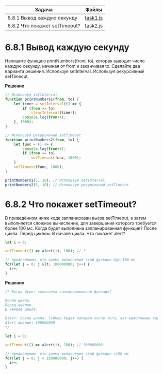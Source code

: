 | Задача | Файлы |
| --- | --- |
| 6.8.1 Вывод каждую секунду | [task1.js](task1.js) |
| 6.8.2 Что покажет setTimeout? | [task2.js](task2.js) |

# 6.8.1 Вывод каждую секунду
Напишите функцию printNumbers(from, to), которая выводит число каждую секунду, начиная от from и заканчивая to.
Сделайте два варианта решения.
Используя setInterval.
Используя рекурсивный setTimeout.

**Решение**
```javascript
// Используя setInterval.
function printNumbers1(from, to) {
	let timer = setInterval(() => {
		if (from >= to)
			clearInterval(timer);
		console.log(from++);
	}, 1000);
}

// Используя рекурсивный setTimeout
function printNumbers2(from, to) {
	let func = () => {
		console.log(from++);
		if (from <= to)
			setTimeout(func, 1000);
	}
	setTimeout(func, 1000);
}

printNumbers1(5, 10); // Используя setInterval.
printNumbers2(5, 10); // Используя рекурсивный setTimeout
```

# 6.8.2 Что покажет setTimeout?
В приведённом ниже коде запланирован вызов setTimeout, а затем выполняется сложное вычисление, для завершения которого требуется более 100 мс.
Когда будет выполнена запланированная функция?
После цикла.
Перед циклом.
В начале цикла.
Что покажет alert?
```javascript
let i = 0;

setTimeout(() => alert(i), 100); // ?

// предположим, что время выполнения этой функции &gt;100 мс
for(let j = 0; j &lt; 100000000; j++) {
  i++;
}
```

**Решение**
```javascript
/* Когда будет выполнена запланированная функция?

После цикла.
Перед циклом.
В начале цикла.

Ответ: после цикла. Таймер будет запущен после того, как выполнение кода будет завершено.
Alert выведет 100000000
*/

let i = 0;

setTimeout(() => alert(i), 100); // 100000000

// предположим, что время выполнения этой функции >100 мс
for(let j = 0; j < 100000000; j++) {
  i++;
}
```

